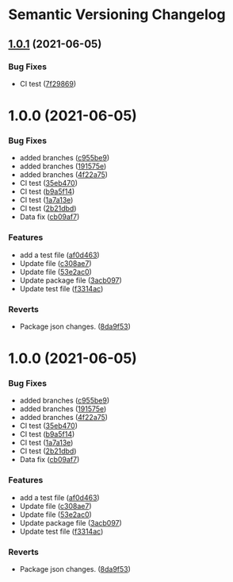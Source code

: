 # Semantic Versioning Changelog

## [1.0.1](https://github.com/abhisheksinghrana/angularDevOps/compare/v1.0.0...v1.0.1) (2021-06-05)


### Bug Fixes

* CI test ([7f29869](https://github.com/abhisheksinghrana/angularDevOps/commit/7f29869078276cc1dbd8847bd5821ede601d64e5))

# 1.0.0 (2021-06-05)


### Bug Fixes

* added branches ([c955be9](https://github.com/abhisheksinghrana/angularDevOps/commit/c955be984ad3c0a547f837d7769d7de501f260bc))
* added branches ([191575e](https://github.com/abhisheksinghrana/angularDevOps/commit/191575ec7c5dfc419de4ccf7f268eae642fc0832))
* added branches ([4f22a75](https://github.com/abhisheksinghrana/angularDevOps/commit/4f22a7520f0d5cbfb77db731dc423ce89474e966))
* CI test ([35eb470](https://github.com/abhisheksinghrana/angularDevOps/commit/35eb4700dfc74c51924b6e85b3114c670aa7acfd))
* CI test ([b9a5f14](https://github.com/abhisheksinghrana/angularDevOps/commit/b9a5f1468327e17d3c3af55121f8b097109cf74e))
* CI test ([1a7a13e](https://github.com/abhisheksinghrana/angularDevOps/commit/1a7a13e631b0782719201e5ec608124aa09c6891))
* CI test ([2b21dbd](https://github.com/abhisheksinghrana/angularDevOps/commit/2b21dbd3b392293ed73ef55669f7cfac39606602))
* Data fix ([cb09af7](https://github.com/abhisheksinghrana/angularDevOps/commit/cb09af7da9a9056b597c2c764b6512ff00387873))


### Features

* add a test file ([af0d463](https://github.com/abhisheksinghrana/angularDevOps/commit/af0d46318ed902308a6cf5e837cbca0d1523d6a4))
* Update file ([c308ae7](https://github.com/abhisheksinghrana/angularDevOps/commit/c308ae7cfa162b5adf13dcd8d4a1d4ce00efc6d4))
* Update file ([53e2ac0](https://github.com/abhisheksinghrana/angularDevOps/commit/53e2ac098a5c3352cd48298dd9645bcda65d6f5e))
* Update package file ([3acb097](https://github.com/abhisheksinghrana/angularDevOps/commit/3acb097ed285d8591d75590e4e72daac45d7d7b0))
* Update test file ([f3314ac](https://github.com/abhisheksinghrana/angularDevOps/commit/f3314ac0e82a6a6ccd286b7cdc9966f0b87fc115))


### Reverts

* Package json changes. ([8da9f53](https://github.com/abhisheksinghrana/angularDevOps/commit/8da9f53b7549a2bfa60c52c18c3c2fcc9e553abb))

# 1.0.0 (2021-06-05)


### Bug Fixes

* added branches ([c955be9](https://github.com/abhisheksinghrana/angularDevOps/commit/c955be984ad3c0a547f837d7769d7de501f260bc))
* added branches ([191575e](https://github.com/abhisheksinghrana/angularDevOps/commit/191575ec7c5dfc419de4ccf7f268eae642fc0832))
* added branches ([4f22a75](https://github.com/abhisheksinghrana/angularDevOps/commit/4f22a7520f0d5cbfb77db731dc423ce89474e966))
* CI test ([35eb470](https://github.com/abhisheksinghrana/angularDevOps/commit/35eb4700dfc74c51924b6e85b3114c670aa7acfd))
* CI test ([b9a5f14](https://github.com/abhisheksinghrana/angularDevOps/commit/b9a5f1468327e17d3c3af55121f8b097109cf74e))
* CI test ([1a7a13e](https://github.com/abhisheksinghrana/angularDevOps/commit/1a7a13e631b0782719201e5ec608124aa09c6891))
* CI test ([2b21dbd](https://github.com/abhisheksinghrana/angularDevOps/commit/2b21dbd3b392293ed73ef55669f7cfac39606602))
* Data fix ([cb09af7](https://github.com/abhisheksinghrana/angularDevOps/commit/cb09af7da9a9056b597c2c764b6512ff00387873))


### Features

* add a test file ([af0d463](https://github.com/abhisheksinghrana/angularDevOps/commit/af0d46318ed902308a6cf5e837cbca0d1523d6a4))
* Update file ([c308ae7](https://github.com/abhisheksinghrana/angularDevOps/commit/c308ae7cfa162b5adf13dcd8d4a1d4ce00efc6d4))
* Update file ([53e2ac0](https://github.com/abhisheksinghrana/angularDevOps/commit/53e2ac098a5c3352cd48298dd9645bcda65d6f5e))
* Update package file ([3acb097](https://github.com/abhisheksinghrana/angularDevOps/commit/3acb097ed285d8591d75590e4e72daac45d7d7b0))
* Update test file ([f3314ac](https://github.com/abhisheksinghrana/angularDevOps/commit/f3314ac0e82a6a6ccd286b7cdc9966f0b87fc115))


### Reverts

* Package json changes. ([8da9f53](https://github.com/abhisheksinghrana/angularDevOps/commit/8da9f53b7549a2bfa60c52c18c3c2fcc9e553abb))
